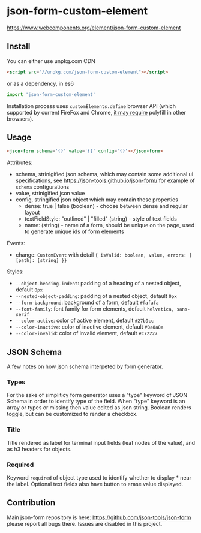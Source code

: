 # json-form-custom-element
https://www.webcomponents.org/element/json-form-custom-element

## Install

You can either use unpkg.com CDN

```html
<script src="//unpkg.com/json-form-custom-element"></script>
```

or as a dependency, in es6

```javascript
import 'json-form-custom-element'
```

Installation process uses `customElements.define` browser API (which supported by current FireFox and Chrome, [it may require](https://caniuse.com/#feat=custom-elementsv1) polyfill in other browsers).

## Usage

```html
<json-form schema='{}' value='{}' config='{}'></json-form>
```

Attributes:
- schema, strinigified json schema, which may contain some additional ui specifications, see https://json-tools.github.io/json-form/ for example of `schema` configurations
- value, strinigified json value
- config, stringified json object which may contain these properties
  - dense: true | false (boolean) - choose between dense and regular layout
  - textFieldStyle: "outlined" | "filled" (string) - style of text fields
  - name: (string) - name of a form, should be unique on the page, used to generate unique ids of form elements

Events:
  - change: `CustomEvent` with detail `{ isValid: boolean, value, errors: { [path]: [string] }}`

Styles:
  - `--object-heading-indent`: padding of a heading of a nested object, default `0px`
  - `--nested-object-padding`: padding of a nested object, default `0px`
  - `--form-background`: background of a form, default `#fafafa`
  - `--font-family`: font family for form elements, default `helvetica, sans-serif`
  - `--color-active`: color of active element, default `#27b9cc`
  - `--color-inactive`: color of inactive element, default `#8a8a8a`
  - `--color-invalid`: color of invalid element, default `#c72227`

## JSON Schema

A few notes on how json schema interpeted by form generator.

### Types

For the sake of simpliticy form generator uses a "type" keyword of JSON Schema in order to identify type of the field. When "type" keyword is an array or types or missing then value edited as json string. Boolean renders toggle, but can be customized to render a checkbox.

### Title

Title rendered as label for terminal input fields (leaf nodes of the value), and as h3 headers for objects.

### Required

Keyword `required` of object type used to identify whether to display * near the label. Optional text fields also have button to erase value displayed.


## Contribution

Main json-form repository is here: https://github.com/json-tools/json-form please report all bugs there. Issues are disabled in this project.
